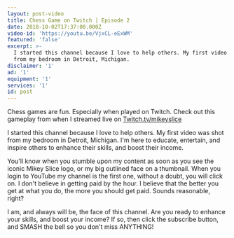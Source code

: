 ```yaml
---
layout: post-video
title: Chess Game on Twitch | Episode 2
date: 2018-10-02T17:37:00.000Z
video-id: 'https://youtu.be/VjxCL-eExWM'
featured: 'false'
excerpt: >-
  I started this channel because I love to help others. My first video was shot
  from my bedroom in Detroit, Michigan.
disclaimer: '1'
ad: '1'
equipment: '1'
services: '1'
id: post
---
```

Chess games are fun. Especially when played on Twitch. Check out this gameplay from when I streamed live on [Twitch.tv/mikeyslice
](http:/www.twitch.tv/mikeyslice)

I started this channel because I love to help others. My first video was shot from my bedroom in Detroit, Michigan. I'm here to educate, entertain, and inspire others to enhance their skills, and boost their income.

You'll know when you stumble upon my content as soon as you see the iconic Mikey Slice logo, or my big outlined face on a thumbnail. When you login to YouTube my channel is the first one, without a doubt, you will click on. I don't believe in getting paid by the hour. I believe that the better you get at what you do, the more you should get paid. Sounds reasonable, right?

I am, and always will be, the face of this channel. Are you ready to enhance your skills, and boost your income? If so, then click the subscribe button, and SMASH the bell so you don't miss ANYTHING!
